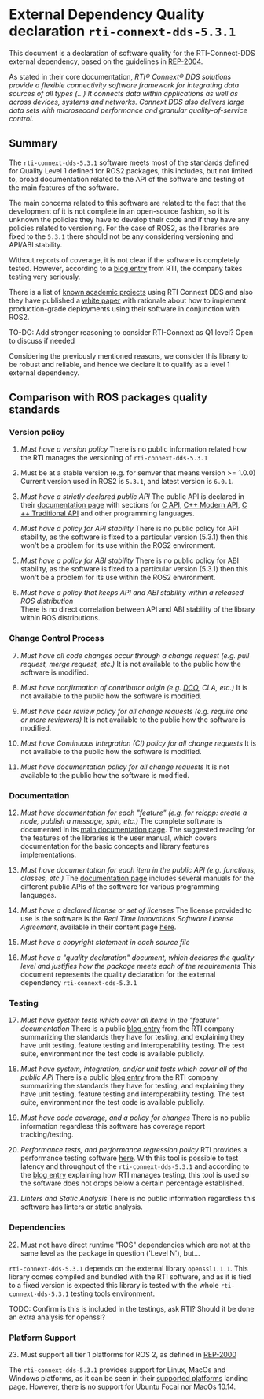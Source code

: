 # **External Dependency Quality declaration** `rti-connext-dds-5.3.1` 

This document is a declaration of software quality for the RTI-Connect-DDS external dependency, based on the guidelines in [REP-2004](https://github.com/ros-infrastructure/rep/blob/rep-2004/rep-2004.rst).

As stated in their core documentation, *RTI® Connext® DDS solutions provide a flexible connectivity software framework for integrating data sources of all types (...) It connects data within applications as well as across devices, systems and networks. _Connext DDS_ also delivers large data sets with microsecond performance and granular quality-of-service control.* 

## Summary
The `rti-connext-dds-5.3.1` software meets most of the standards defined for Quality Level 1 defined for ROS2 packages, this includes, but not limited to, broad documentation related to the API of the software and testing of the main features of the software.

The main concerns related to this software are related to the fact that the development of it is not complete in an open-source fashion, so it is unknown the policies they have to develop their code and if they have any policies related to versioning. For the case of ROS2, as the libraries are fixed to the `5.3.1` there should not be any considering versioning and API/ABI stability. 

Without reports of coverage, it is not clear if the software is completely tested. However, according to a [blog entry](https://www.rti.com/blog/software-testing-at-rti)  from RTI, the company takes testing very seriously. 

There is a list of [known academic projects](https://community.rti.com/projects) using RTI Connext DDS and also they have published a [white paper](https://www.rti.com/whitepapers/how-to-achieve-production-grade-deployment-with-ros-2-and-rti-connext-dds) with rationale about how to implement production-grade deployments using their software in conjunction with ROS2.

TO-DO: Add stronger reasoning to consider RTI-Connext as Q1 level? Open to discuss if needed

Considering the previously mentioned reasons, we consider this library to be robust and reliable, and hence we declare it to qualify as a level 1 external dependency.

## Comparison with ROS packages quality standards

### Version policy

 1. *Must have a version policy*
There is no public information related how the RTI manages the versioning of `rti-connext-dds-5.3.1`

 2. Must be at a stable version (e.g. for semver that means version >= 1.0.0)
Current version used in ROS2 is `5.3.1`, and latest version is `6.0.1`.

3.  *Must have a strictly declared public API*
The public API is declared in their [documentation page](https://community.rti.com/documentation/rti-connext-dds-531) with sections for [C API](https://community.rti.com/static/documentation/connext-dds/5.3.1/doc/api/connext_dds/api_c/index.html), [C++ Modern API](https://community.rti.com/static/documentation/connext-dds/5.3.1/doc/api/connext_dds/api_cpp2/index.html), [C ++ Traditional API](https://community.rti.com/static/documentation/connext-dds/5.3.1/doc/api/connext_dds/api_cpp/index.html) and other programming languages.
    
4.  *Must have a policy for API stability*
There is no public policy for API stability, as the software is fixed to a particular version (5.3.1) then this won't be a problem for its use within the ROS2 environment.

5. *Must have a policy for ABI stability*
There is no public policy for ABI stability, as the software is fixed to a particular version (5.3.1) then this won't be a problem for its use within the ROS2 environment.

6.  *Must have a policy that keeps API and ABI stability within a released ROS distribution*   
There is no direct correlation between API and ABI stability of the library within ROS distributions.

### Change Control Process

7.  *Must have all code changes occur through a change request (e.g. pull request, merge request, etc.)*
It is not available to the public how the software is modified.

8.  *Must have confirmation of contributor origin (e.g. [DCO](https://developercertificate.org/), CLA, etc.)*
It is not available to the public how the software is modified.

9.  *Must have peer review policy for all change requests (e.g. require one or more reviewers)*
It is not available to the public how the software is modified.

10.  *Must have Continuous Integration (CI) policy for all change requests*
    It is not available to the public how the software is modified.
    
11.  *Must have documentation policy for all change requests*
It is not available to the public how the software is modified.    
    

### Documentation

12.  *Must have documentation for each "feature" (e.g. for rclcpp: create a node, publish a message, spin, etc.)*
The complete software is documented in its [main documentation page](https://community.rti.com/documentation/rti-connext-dds-531). The suggested reading for the features of the libraries is the user manual, which covers documentation for the basic concepts and library features implementations.

13.  *Must have documentation for each item in the public API (e.g. functions, classes, etc.)*
The [documentation page](https://community.rti.com/documentation/rti-connext-dds-531) includes several manuals for the different public APIs of the software for various programming languages.

14.  *Must have a declared license or set of licenses*
The license provided to use is the software is the *Real Time Innovations Software License Agreement*, available in their content page [here](https://community.rti.com/content/page/rti-software-license-agreement).

15.  *Must have a copyright statement in each source file*

16.  *Must have a "quality declaration" document, which declares the quality level and justifies how the package meets each of the requirements*
This document represents the quality declaration for the external dependency `rti-connext-dds-5.3.1`

### Testing

17.  *Must have system tests which cover all items in the "feature" documentation*
There is a public [blog entry](https://www.rti.com/blog/software-testing-at-rti) from the RTI company summarizing the standards they have for testing, and explaining they have unit testing, feature testing and interoperability testing. The test suite, environment nor the test code is available publicly.

18.  *Must have system, integration, and/or unit tests which cover all of the public API*
There is a public [blog entry](https://www.rti.com/blog/software-testing-at-rti) from the RTI company summarizing the standards they have for testing, and explaining they have unit testing, feature testing and interoperability testing. The test suite, environment nor the test code is available publicly.

19.  *Must have code coverage, and a policy for changes*
There is no public information regardless this software has coverage report tracking/testing.

20.  *Performance tests, and performance regression policy*
RTI provides a performance testing software [here](https://community.rti.com/downloads/rti-connext-dds-performance-test). With this tool is possible to test latency and throughput of the `rti-connext-dds-5.3.1` and according to the [blog entry](https://www.rti.com/blog/software-testing-at-rti) explaining how RTI manages testing, this tool is used so the software does not drops below a certain percentage established. 

21.  *Linters and Static Analysis*
There is no public information regardless this software has linters or static analysis.

### Dependencies

22.  Must not have direct runtime "ROS" dependencies which are not at the same level as the package in question ('Level N'), but…

`rti-connext-dds-5.3.1` depends on the external library `openssl1.1.1`. This library comes compiled and bundled with the RTI software, and as it is tied to a fixed version is expected this library is tested with the whole `rti-connext-dds-5.3.1` testing tools environment.

TODO: Confirm is this is included in the testings, ask RTI? Should it be done an extra analysis for openssl?

### Platform Support

23.  Must support all tier 1 platforms for ROS 2, as defined in [REP-2000](https://www.ros.org/reps/rep-2000.html#support-tiers)

The `rti-connext-dds-5.3.1` provides support for Linux, MacOs and Windows platforms, as it can be seen in their [supported platforms](https://community.rti.com/static/documentation/connext-dds/5.3.1/doc/manuals/connext_dds/html_files/RTI_ConnextDDS_CoreLibraries_ReleaseNotes/index.htm#ReleaseNotes/System_Requirements.htm#Table_SupportedPlatforms) landing page.  However, there is no support for Ubuntu Focal nor MacOs 10.14.
